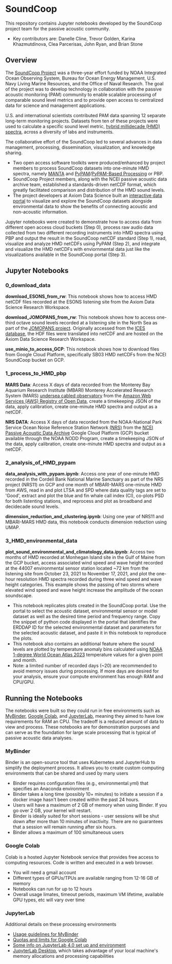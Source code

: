 # SoundCoop
This repository contains Jupyter notebooks developed by the SoundCoop project team for the passive acoustic community.
- Key contributors are: Danelle Cline, Trevor Golden, Karina Khazmutdinova, Clea Parcerisas, John Ryan, and Brian Stone

## Overview
The [SoundCoop Project](https://www.ncei.noaa.gov/products/passive-acoustic-data#tab-6801) was a three-year effort funded by NOAA Integrated Ocean Observing System, Bureau for Ocean Energy Management, U.S. Navy Living Marine Resources, and the Office of Naval Research. The goal of the project was to develop technology in collaboration with the passive acoustic monitoring (PAM) community to enable scalable processing of comparable sound level metrics and to provide open access to centralized data for science and management applications. 

U.S. and international scientists contributed PAM data spanning 12 separate long-term monitoring projects. Datasets from ten of these projects were used to calculate a specific sound level metric, [hybrid millidecade (HMD) spectra](https://doi.org/10.1121/10.0003324), across a diversity of labs and instruments.

The collaborative effort of the SoundCoop led to several advances in data management, processing, dissemination, visualization, and knowledge sharing. 
* Two open access software toolkits were produced/enhanced by project members to process SoundCoop datasets into one-minute HMD spectra, namely [MANTA](https://bitbucket.org/CLO-BRP/manta-wiki/wiki/Home) and [PyPAM](https://github.com/lifewatch/pypam)/[PyPAM-Based Processing](https://pypi.org/project/mbari-pbp/) or PBP.
* SoundCoop Project members, along with the NCEI passive acoustic data archive team, established a standards-driven netCDF format, which greatly facilitated comparison and distribution of the HMD sound levels.
* The project developers at Axiom Data Science built an [interactive data portal](https://soundcoop.portal.axds.co/#) to visualize and explore the SoundCoop datasets alongside environmental data to show the benefits of connecting acoustic and non-acoustic information.

Jupyter notebooks were created to demonstrate how to access data from different open access cloud buckets (Step 0), process raw audio data collected from two different recording instruments into HMD spectra using PBP and output the result in the SoundCoop netCDF standard (Step 1), read, visualize and analyze HMD netCDFs using PyPAM (Step 2), and integrate and visualize the HMD netCDFs with enviornmental data just like the visualizations available in the SoundCoop portal (Step 3).

## Jupyter Notebooks
### 0_download_data
**download_ESONS_from_rw**: This notebook shows how to access HMD netCDF files recorded at the ESONS listening site from the Axiom Data Science Research Workspace.

**download_JOMOPANS_from_rw**: This notebook shows how to access one-third octave sound levels recorded at a listening site in the North Sea as part of the [JOMOPANS project](https://northsearegion.eu/jomopans/). Originally accessed from the [ICES database](https://www.ices.dk/data/data-portals/Pages/Continuous-Noise.aspx), the HDF files were translated into netCDF and are hosted on the Axiom Data Science Research Workspace.

**use_minio_to_access_GCP**: This notebook shows how to download files from Google Cloud Platform, specifically SB03 HMD netCDFs from the NCEI SoundCoop bucket on GCP.

### 1_process_to_HMD_pbp
**MARS Data**: Access X days of data recorded from the Monterey Bay Aquarium Research Institute (MBARI) Monterey Accelerated Research System (MARS) [undersea cabled observatory](https://www.mbari.org/data/passive-acoustic-data/) from the [Amazon Web Services (AWS) Registry of Open Data](https://www.mbari.org/project/open-acoustic-data/), create a timekeeping JSON of the data, apply calibration, create one-minute HMD spectra and output as a netCDF.

**NRS DATA**: Access X days of data recorded from the NOAA-National Park Service Ocean Noise Reference Station Network [(NRS)](https://www.pmel.noaa.gov/acoustics/ocean-noise-reference.html) from the [NCEI Passive Acoustic Data Archive](https://www.ncei.noaa.gov/products/passive-acoustic-data) Google Cloud Platform (GCP) bucket available through the NOAA NODD Program, create a timekeeping JSON of the data, apply calibration, create one-minute HMD spectra and output as a netCDF.

### 2_analysis_of_HMD_pypam
**data_analysis_with_pypam.ipynb**: Access one year of one-minute HMD recorded in the Cordell Bank National Marine Sanctuary as part of the NRS project (NRS11) on GCP and one month of MBARI-MARS one-minute HMD from AWS, read in and plot LTSA and SPD where data quality tags are set to 'Good', extract and plot the blue and fin whale call index (CI), co-plots PSD for both listenting stations, and reprocess and plot as broadband and decidecade sound levels.

**dimension_reduction_and_clustering.ipynb**: Using one year of NRS11 and MBARI-MARS HMD data, this notebook conducts dimension reduction using UMAP.

### 3_HMD_environmental_data
**plot_sound_environmental_and_climatology_data.ipynb**: Access two months of HMD recorded at Monhegan Island site in the Gulf of Maine from the GCP bucket, access associated wind speed and wave height recorded at the 44007 environmental sensor station located ~72 km from the listening site from October 23, 2021 to November 17, 2021, and plot the one-hour resolution HMD spectra recorded during three wind speed and wave height categories. This example shows the passing of two storms where elevated wind speed and wave height increase the amplitude of the ocean soundscape.
  + This notebook replicates plots created in the SoundCoop portal. Use the portal to select the acoustic dataset, environmental sensor or model dataset as well as the desired time period and frequency range. Copy the snippet of python code displayed in the portal that identifies the ERDDAP ID for the selected environmental dataset and parameters for the selected acoustic dataset, and paste it in this notebook to reproduce the plots.
  + This notebook also contains an additional feature where the sound levels are plotted by temperature anomaly bins calculated using [NOAA 1-degree World Ocean Atlas 2023](https://www.ncei.noaa.gov/products/world-ocean-atlas) temperature values for a given point and month.
  + Note: a limited number of recorded days (~20) are recommended to avoid memory issues during processing. If more days are desired for your analysis, ensure your compute environment has enough RAM and CPU/GPU.

## Running the Notebooks
The notebooks were built so they could run in free environments such as [MyBinder](https://mybinder.org/), [Google Colab](https://colab.research.google.com/), and [JupyterLab](https://jupyter.org/), meaning they aimed to have low requirements for RAM an CPU. The tradeoff is a reduced amount of data to view and process. These notebooks are for demonstration purposes and can serve as the foundation for large scale processing that is typical of passive acoustic data analyses. 

### MyBinder 
Binder is an open-source tool that uses Kubernetes and JupyterHub to simplify the deployment process. It allows you to create custom computing environments that can be shared and used by many users
* Binder requires configuration files (e.g., environmental.yml) that specifies an Anaconda environment
* Binder takes a long time (possibly 10+ minutes) to initiate a session if a docker image hasn't been created within the past 24 hours. 
* Users will have a maximum of 2 GB of memory when using Binder. If you go over 2 GB, your kernel will restart.
* Binder is ideally suited for short sessions - user sessions will be shut down after more than 10 minutes of inactivity. There are no guarantees that a session will remain running after six hours.
* Binder allows a maximum of 100 simultaneous users

### Google Colab
Colab is a hosted Jupyter Notebook service that provides free access to computing resources. Code is written and executed in a web browser.
* You will need a gmail account
* Different types of GPUs/TPUs are available ranging from 12-16 GB of memory
* Notebooks can run for up to 12 hours
* Overall usage limates, timeout periods, maximum VM lifetime, available GPU types, etc will vary over time

### JupyterLab

Additional details on these processing environments
* [Usage guidelines for MyBinder](https://mybinder.readthedocs.io/en/latest/about/user-guidelines.html)
* [Quotas and limits for Google Colab](https://cloud.google.com/colab/docs/quotas)
* [Some info on JupyterLab 4.0 set up and environment](https://lwn.net/Articles/936340/)
* [JupyterLab Desktop](https://github.com/jupyterlab/jupyterlab-desktop), which takes advantage of your local machine's memory allocations and processing capabilities

